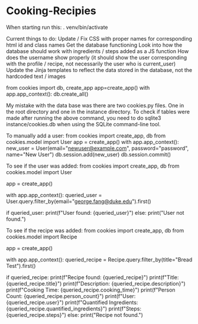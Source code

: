 # Cooking-Recipies

When starting run this:
. venv/bin/activate


Current things to do:
Update / Fix CSS with proper names for corresponding html id and class names
Get the database functioning
Look into how the database should work with ingredients / steps added as a JS function
How does the username show properly (it should show the user corresponding with the profile / recipe, not necessarily the
    user who is current_user)
Update the Jinja templates to reflect the data stored in the database, not the hardcoded text / images



from cookies import db, create_app
app=create_app()
with app.app_context():
    db.create_all()

My mistake with the data base was there are two cookies.py files. One in the root directory and one in the instance directory. To check if tables were made after running the above command, you need to do sqlite3 instance/cookies.db when using the SQLite command-line tool. 


To manually add a user:
from cookies import create_app, db
from cookies.model import User
app = create_app()
with app.app_context():
    new_user = User(email="newuser@example.com", password="password", name="New User")
    db.session.add(new_user)
    db.session.commit()

To see if the user was added:
from cookies import create_app, db
from cookies.model import User

app = create_app()

with app.app_context():
    queried_user = User.query.filter_by(email="george.fang@duke.edu").first()

if queried_user:
    print(f"User found: {queried_user}")
else:
    print("User not found.")


To see if the recipe was added:
from cookies import create_app, db
from cookies.model import Recipe

app = create_app()

with app.app_context():
    queried_recipe = Recipe.query.filter_by(title="Bread Test").first()

if queried_recipe:
    print(f"Recipe found: {queried_recipe}")
    print(f"Title: {queried_recipe.title}")
    print(f"Description: {queried_recipe.description}")
    print(f"Cooking Time: {queried_recipe.cooking_time}")
    print(f"Person Count: {queried_recipe.person_count}")
    print(f"User: {queried_recipe.user}")
    print(f"Quantified Ingredients: {queried_recipe.quantified_ingredients}")
    print(f"Steps: {queried_recipe.steps}")
else:
    print("Recipe not found.")